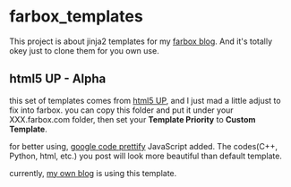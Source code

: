 farbox_templates
================

This project is about jinja2 templates for my [farbox blog](http://yih.farbox.com). 
And it's totally okey just to clone them for you own use.

html5 UP - Alpha
----------------
this set of templates comes from [html5 UP](http://html5up.net/), and I just mad a little adjust to fix into farbox. 
you can copy this folder and put it under your XXX.farbox.com folder, then set your **Template Priority** to **Custom Template**.

for better using, [google code prettify](https://code.google.com/p/google-code-prettify/wiki/GettingStarted) JavaScript added. 
The codes(C++, Python, html, etc.) you post will look more beautiful than default template.

currently, [my own blog](http://yih.farbox.com) is using this template.
